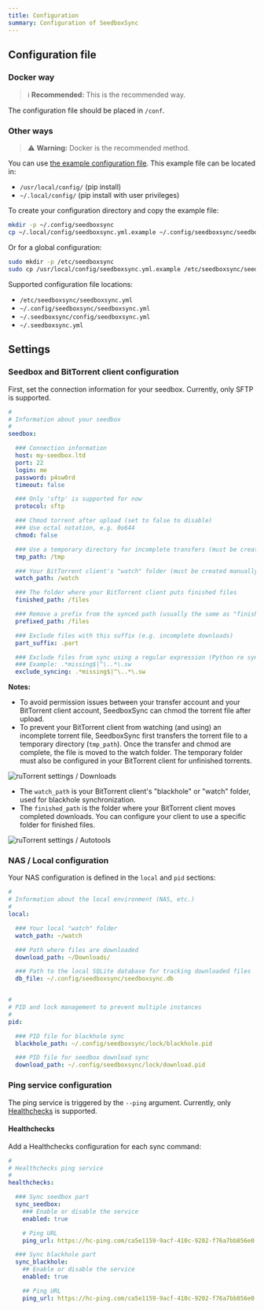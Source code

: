 ```yaml
---
title: Configuration
summary: Configuration of SeedboxSync
---
```


## Configuration file

### Docker way

> :information_source: **Recommended:** This is the recommended way.

The configuration file should be placed in `/conf`.

### Other ways

> :warning: **Warning:** Docker is the recommended method.

You can use [the example configuration file](https://github.com/llaumgui/seedboxsync/blob/main/config/seedboxsync.yml.example).
This example file can be located in:

* `/usr/local/config/` (pip install)
* `~/.local/config/` (pip install with user privileges)

To create your configuration directory and copy the example file:

```bash
mkdir -p ~/.config/seedboxsync
cp ~/.local/config/seedboxsync.yml.example ~/.config/seedboxsync/seedboxsync.yml
```

Or for a global configuration:

```bash
sudo mkdir -p /etc/seedboxsync
sudo cp /usr/local/config/seedboxsync.yml.example /etc/seedboxsync/seedboxsync.yml
```

Supported configuration file locations:

* `/etc/seedboxsync/seedboxsync.yml`
* `~/.config/seedboxsync/seedboxsync.yml`
* `~/.seedboxsync/config/seedboxsync.yml`
* `~/.seedboxsync.yml`

## Settings

### Seedbox and BitTorrent client configuration

First, set the connection information for your seedbox.
Currently, only SFTP is supported.

```yaml
#
# Information about your seedbox
#
seedbox:

  ### Connection information
  host: my-seedbox.ltd
  port: 22
  login: me
  password: p4sw0rd
  timeout: false

  ### Only 'sftp' is supported for now
  protocol: sftp

  ### Chmod torrent after upload (set to false to disable)
  ### Use octal notation, e.g. 0o644
  chmod: false

  ### Use a temporary directory for incomplete transfers (must be created manually)
  tmp_path: /tmp

  ### Your BitTorrent client's "watch" folder (must be created manually)
  watch_path: /watch

  ### The folder where your BitTorrent client puts finished files
  finished_path: /files

  ### Remove a prefix from the synced path (usually the same as "finished_path")
  prefixed_path: /files

  ### Exclude files with this suffix (e.g. incomplete downloads)
  part_suffix: .part

  ### Exclude files from sync using a regular expression (Python re syntax)
  ### Example: .*missing$|^\..*\.sw
  exclude_syncing: .*missing$|^\..*\.sw
```

**Notes:**

* To avoid permission issues between your transfer account and your BitTorrent client account, SeedboxSync can chmod the torrent file after upload.
* To prevent your BitTorrent client from watching (and using) an incomplete torrent file, SeedboxSync first transfers the torrent file to a temporary directory (`tmp_path`). Once the transfer and chmod are complete, the file is moved to the watch folder.
  The temporary folder must also be configured in your BitTorrent client for unfinished torrents.

![ruTorrent settings / Downloads](../images/rutorrent_1.png)

* The `watch_path` is your BitTorrent client's "blackhole" or "watch" folder, used for blackhole synchronization.
* The `finished_path` is the folder where your BitTorrent client moves completed downloads. You can configure your client to use a specific folder for finished files.

![ruTorrent settings / Autotools](../images/rutorrent_2.png)

### NAS / Local configuration

Your NAS configuration is defined in the `local` and `pid` sections:

```yaml
#
# Information about the local environment (NAS, etc.)
#
local:

  ### Your local "watch" folder
  watch_path: ~/watch

  ### Path where files are downloaded
  download_path: ~/Downloads/

  ### Path to the local SQLite database for tracking downloaded files
  db_file: ~/.config/seedboxsync/seedboxsync.db


#
# PID and lock management to prevent multiple instances
#
pid:

  ### PID file for blackhole sync
  blackhole_path: ~/.config/seedboxsync/lock/blackhole.pid

  ### PID file for seedbox download sync
  download_path: ~/.config/seedboxsync/lock/download.pid
```

### Ping service configuration

The ping service is triggered by the `--ping` argument.
Currently, only [Healthchecks](https://github.com/healthchecks/healthchecks) is supported.

#### Healthchecks

Add a Healthchecks configuration for each sync command:

```yaml
#
# Healthchecks ping service
#
healthchecks:

  ### Sync seedbox part
  sync_seedbox:
    ### Enable or disable the service
    enabled: true

    # Ping URL
    ping_url: https://hc-ping.com/ca5e1159-9acf-410c-9202-f76a7bb856e0

  ### Sync blackhole part
  sync_blackhole:
    ## Enable or disable the service
    enabled: true

    ## Ping URL
    ping_url: https://hc-ping.com/ca5e1159-9acf-410c-9202-f76a7bb856e0
```
